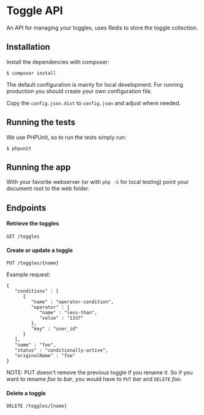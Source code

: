 Toggle API
==========

An API for managing your toggles, uses Redis to store the toggle collection.

## Installation

Install the dependencies with composer:

```
$ composer install
```

The default configuration is mainly for local development. For running production you should create your own configuration file.

Copy the `config.json.dist` to `config.json` and adjust where needed.


## Running the tests

We use PHPUnit, so to run the tests simply run:

```
$ phpunit
```

## Running the app

With your favorite webserver (or with `php -S` for local testing) point your document root to the web folder.

## Endpoints

#### Retrieve the toggles

`GET /toggles`

#### Create or update a toggle

`PUT /toggles/{name}`

Example request:

```
{
   "conditions" : [
      {
         "name" : "operator-condition",
         "operator" : {
            "name" : "less-than",
            "value" : "1337"
         },
         "key" : "user_id"
      }
   ],
   "name" : "foo",
   "status" : "conditionally-active",
   "originalName" : "foo"
}
```

NOTE: PUT doesn't remove the previous toggle if you rename it. So if you want to rename _foo_ to _bar_, you would have to `PUT` _bar_ and `DELETE` _foo_.

#### Delete a toggle

`DELETE /toggles/{name}`
